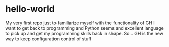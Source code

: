 # hello-world
My very first repo just to familiarize myself with the functionality of GH
I want to get back to programming and Python seems and excellent language to pick up and get my programming skills back in shape.
So... GH is the new way to keep configuration control of stuff
